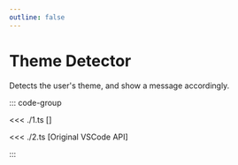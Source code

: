 ```yaml
---
outline: false
---
```


# Theme Detector

Detects the user's theme, and show a message accordingly.

<ExampleFunctions :fns="[
  'useActiveColorTheme',
  'useIsDarkTheme',
]" />

::: code-group

<<< ./1.ts [<ReactiveVscode2 />]

<<< ./2.ts [Original VSCode API]

:::

